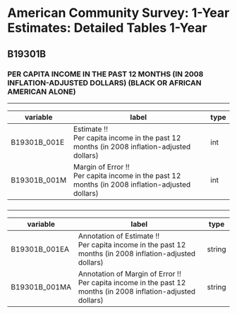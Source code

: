 # American Community Survey: 1-Year Estimates: Detailed Tables 1-Year

## B19301B

### PER CAPITA INCOME IN THE PAST 12 MONTHS (IN 2008 INFLATION-ADJUSTED DOLLARS) (BLACK OR AFRICAN AMERICAN ALONE)

___

| variable | label | type |
| ----- | ----- | ----- |
| B19301B_001E | Estimate !!<br>Per capita income in the past 12 months (in 2008 inflation-adjusted dollars) | int |
| B19301B_001M | Margin of Error !!<br>Per capita income in the past 12 months (in 2008 inflation-adjusted dollars) | int |
### 

___

| variable | label | type |
| ----- | ----- | ----- |
| B19301B_001EA | Annotation of Estimate !!<br>Per capita income in the past 12 months (in 2008 inflation-adjusted dollars) | string |
| B19301B_001MA | Annotation of Margin of Error !!<br>Per capita income in the past 12 months (in 2008 inflation-adjusted dollars) | string |

